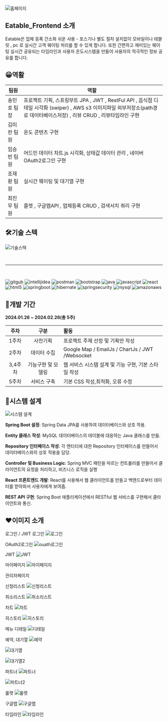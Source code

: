 
![홈페이지](https://github.com/jh981117/jh981117/assets/146803040/ea24bc8a-81dc-4f8e-849a-38efa97467ad)


## **Eatable_Frontend 소개**

Eatable은 업체 등록 간소화 쉬운 사용  - 포스기나 별도 절차 설치없이 모바일이나 테블릿 , pc 로 실시간  고객  웨이팅 처리를 할 수 있게 합니다.  또한 간편하고 재미있는 웨이팅 실시간 공유되는 타임라인과 
사용자 온도시스템을 만들어  사용자의 적극적인 정보 공유를 합니다.


## 😀**역활**

|팀원|역할|
|------|---|
|송민호 팀장 | 프로젝트 기획,  스프링부트  JPA , JWT , RestFul API , 음식점 디테일 시각화 (swiper) , AWS s3 이미지파일 외부저장소(path경로 데이터베이스저장) , 리뷰 CRUD , 리뷰타임라인 구현|
|김미란 팀원|온도 콘텐츠 구현|
|임승빈 팀원|어드민 데이터 차트.js 시각화, 상태값 데이터 관리 , 네이버OAuth2로그인 구현|
|조재환 팀원|실시간 웨이팅 및 대기열 구현|
|최진무 팀원|룰렛 , 구글맵API , 업체등록 CRUD , 검색서치 쿼리 구현|

## 🛠**기술 스텍**
![기술스택](https://github.com/jh981117/jh981117/assets/146803040/a12c84b9-4d16-4ace-bb78-711848458631)


<br/>
<hr/>
<br/>

![gitgub](https://img.shields.io/badge/GitHub-100000?style=for-the-badge&logo=github&logoColor=white)
![intellijidea](https://img.shields.io/badge/IntelliJ_IDEA-000000.svg?style=for-the-badge&logo=intellij-idea&logoColor=white
)
![postman](https://img.shields.io/badge/Postman-FF6C37?style=for-the-badge&logo=postman&logoColor=white)
![bootstrap](https://img.shields.io/badge/Bootstrap-563D7C?style=for-the-badge&logo=bootstrap&logoColor=white
)
![java](https://img.shields.io/badge/Java-ED8B00?style=for-the-badge&logo=openjdk&logoColor=white
)
![javascript](https://img.shields.io/badge/JavaScript-F7DF1E?style=for-the-badge&logo=JavaScript&logoColor=white
)
![react](https://img.shields.io/badge/React-20232A?style=for-the-badge&logo=react&logoColor=61DAFB
)
![html5](https://img.shields.io/badge/HTML5-E34F26?style=for-the-badge&logo=html5&logoColor=white
)
![springboot](https://img.shields.io/badge/springboot-6DB33F?style=for-the-badge&logo=springboot&logoColor=white
)
![hibernate](https://img.shields.io/badge/Hibernate-59666C?style=for-the-badge&logo=Hibernate&logoColor=white
)
![springsecurity](https://img.shields.io/badge/Spring_Security-6DB33F?style=for-the-badge&logo=Spring-Security&logoColor=white)
![mysql](https://img.shields.io/badge/MySQL-005C84?style=for-the-badge&logo=mysql&logoColor=white
)
![amazonaws](https://img.shields.io/badge/Amazon_AWS-232F3E?style=for-the-badge&logo=amazon-aws&logoColor=white
)
## 📆**개발 기간**

**2024.01.26 ~ 2024.02.26(총 5주)**

|주차 |구분 |활동|
|:----:|:----:|:----|
|1주차|사전기획   |  프로젝트 주제 선정 및 기획안 작성  | 
|2주차|데이터 수집   |  Google Map / EmailJs / ChartJs / JWT /Websocket|
|3,4주차|기능구현 및 모델링   |  웹 서비스 시스템 설계 및 기능 구현, 기본 스타일 작성  |  
|5주차|서비스 구축   |  기본  CSS 작성,최적화, 오류 수정  |  



## 🔄**시스템 설계**

![시스템 설계](https://github.com/jh981117/jh981117/assets/146803040/daea4bc1-5fe0-468a-91b5-edc8684a6f67)

**Spring Boot 설정**: Spring Data JPA를 사용하여 데이터베이스와 상호 작용.

**Entity 클래스 작성**: MySQL 데이터베이스의 테이블에 대응하는 Java 클래스를 만듦.

**Repository 인터페이스 작성**: 각 엔티티에 대한 Repository 인터페이스를 만들어서 데이터베이스와의 상호 작용을 담당.

**Controller 및 Business Logic**: Spring MVC 패턴을 따르는 컨트롤러를 만들어서 클라이언트의 요청을 처리하고, 비즈니스 로직을 실행

**React 프론트엔드 개발**: React를 사용해서 웹 클라이언트를 만들고 백엔드로부터 데이터를 받아와서 사용자에게 보여줌.

**REST API 구현**: Spring Boot 애플리케이션에서 RESTful 웹 서비스를 구현해서 클라이언트와 통신.

## ❤**이미지 소개**
로그인 / JWT
로그인
![로그인](https://github.com/jh981117/jh981117/assets/146803040/ee82f2c9-f0f3-44b6-bfdf-70cbd2b0163e)

OAuth2로그인
![ouath로그인](https://github.com/jh981117/jh981117/assets/146803040/1eaabe3c-d875-4b5f-a434-366aa0c596fa)


JWT
![JWT](https://github.com/jh981117/jh981117/assets/146803040/df58a569-cbd5-42af-a994-a42363724e8f)

마이페이지
![마이페이지](https://github.com/jh981117/jh981117/assets/146803040/a27054c9-165b-4484-8584-4760300ec005)

관리자페이지

신청리스트
![신청리스트](https://github.com/jh981117/jh981117/assets/146803040/a91ad8ca-380a-49cf-bbb9-49d81388cade)

취소리스트
![취소리스트](https://github.com/jh981117/jh981117/assets/146803040/89792625-9dce-460c-bcde-957d097ef23c)

차트
![차트](https://github.com/jh981117/jh981117/assets/146803040/3a2e9560-4aa1-48de-8bc0-434200951178)

히스토리
![히스토리](https://github.com/jh981117/jh981117/assets/146803040/77eeb7a6-57e3-4793-a61f-9a64a03bea22)

메뉴
디테일
![디테일](https://github.com/jh981117/jh981117/assets/146803040/45cff310-4948-4e1c-9823-aff71e2679be)

예약, 대기열
![예약](https://github.com/jh981117/jh981117/assets/146803040/320711c9-0703-4a2a-9edc-f16ed194733c)

![대기열](https://github.com/jh981117/jh981117/assets/146803040/31bca664-6e42-4fbe-9b13-de0298b002f6)

![대기열2](https://github.com/jh981117/jh981117/assets/146803040/fa9edfa9-4825-4774-803e-f95a3ac3a06e)

파트너
![파트너](https://github.com/jh981117/jh981117/assets/146803040/15e3d2ee-56bd-4e79-bb4c-078e7e7abbce)

![파트너2](https://github.com/jh981117/jh981117/assets/146803040/eebf913e-33e7-43d7-9316-2e6db168fb9d)

룰렛
![룰렛](https://github.com/jh981117/jh981117/assets/146803040/1327e228-ce0b-4d0d-9ba2-25819995d8d0)

구글맵
![구글맵](https://github.com/jh981117/jh981117/assets/146803040/34e4b636-30c7-472f-bc61-8eada834ba09)

타임라인
![타임라인](https://github.com/jh981117/jh981117/assets/146803040/5acf349f-8a55-4997-883d-ee88eaa66d28)
